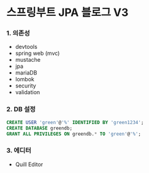 # 스프링부트 JPA 블로그 V3

### 1. 의존성
- devtools
- spring web (mvc)
- mustache
- jpa
- mariaDB
- lombok
- security
- validation

### 2. DB 설정
```sql
CREATE USER 'green'@'%' IDENTIFIED BY 'green1234';
CREATE DATABASE greendb;
GRANT ALL PRIVILEGES ON greendb.* TO 'green'@'%';
```

### 3. 에디터
- Quill Editor